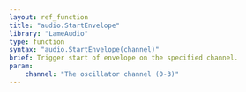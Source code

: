 ```yaml
---
layout: ref_function
title: "audio.StartEnvelope"
library: "LameAudio"
type: function
syntax: "audio.StartEnvelope(channel)"
brief: Trigger start of envelope on the specified channel.
param:
    channel: "The oscillator channel (0-3)"
---
```

